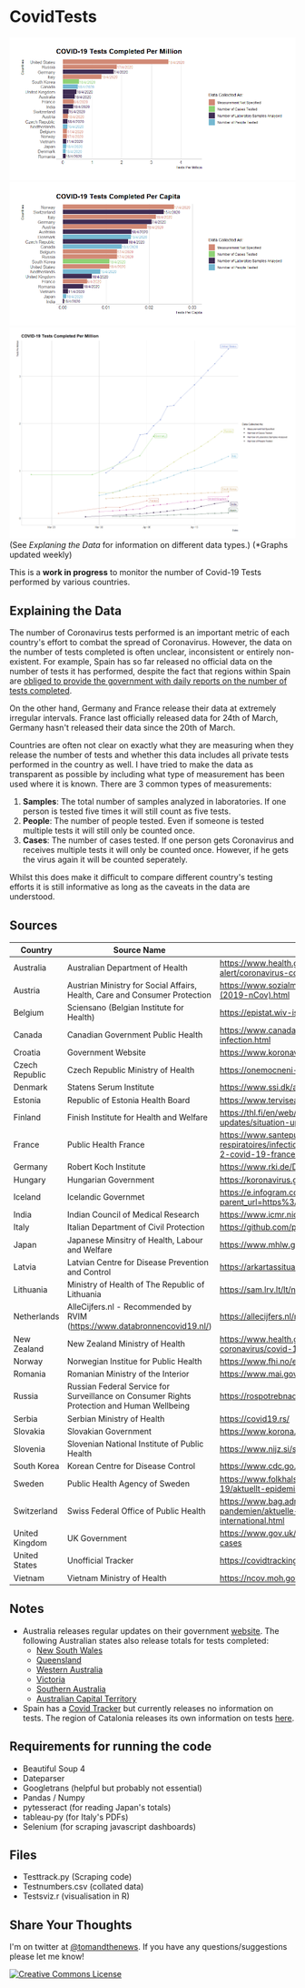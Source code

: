 # CovidTests
![Tests Per Million](https://github.com/tomsaunders98/CovidTests/raw/master/img/PerMillionBar.png "Tests Per Million")
![Tests Per Million](https://github.com/tomsaunders98/CovidTests/raw/master/img/PerCapitaBar.png "Tests Per Capita")
![Tests Per Million](https://github.com/tomsaunders98/CovidTests/raw/master/img/PerMillionLine.png "Tests Per Million")
(See *Explaning the Data* for information on different data types.)
(*Graphs updated weekly)

This is a **work in progress** to monitor the number of Covid-19 Tests performed by various countries.


## Explaining the Data
The number of Coronavirus tests performed is an important metric of each country's effort to combat the spread of Coronavirus. However, the data on the number of tests completed is often unclear, inconsistent or entirely non-existent. 
For example, Spain has so far released no official data on the number of tests it has performed, despite the fact that regions within Spain are [obliged to provide the government with daily reports on the number of tests completed](https://maldita.es/malditodato/2020/03/23/350000-tests-pruebas-diagnostico-coronavirus-gobierno-hecho-realmente-cambios-criterio/).

On the other hand, Germany and France release their data at extremely irregular intervals. France last officially released data for 24th of March, Germany hasn't released their data since the 20th of March.

Countries are often not clear on exactly what they are measuring when they release the number of tests and  whether this data includes all private tests performed in the country as well.
I have tried to make the data as transparent as possible by including what type of measurement has been used where it is known. There are 3 common types of measurements:

1. **Samples**: The total number of samples analyzed in laboratories. If one person is tested five times it will still count as five tests.
2. **People**: The number of people tested. Even if someone is tested multiple tests it will still only be counted once.
3. **Cases**: The number of cases tested. If one person gets Coronavirus and receives multiple tests it will only be counted once. However, if he gets the virus again it will be counted seperately. 

Whilst this does make it difficult to compare different country's testing efforts it is still informative as long as the caveats in the data are understood. 


## Sources
| Country        | Source Name                                                                                | Source                                                                                                                                                                                                 | ReleaseType        |
|----------------|--------------------------------------------------------------------------------------------|--------------------------------------------------------------------------------------------------------------------------------------------------------------------------------------------------------|--------------------|
| Australia      | Australian Department of Health                                                            | https://www.health.gov.au/news/health-alerts/novel-coronavirus-2019-ncov-health-alert/coronavirus-covid-19-current-situation-and-case-numbers                                                          | Daily              |
| Austria        | Austrian Ministry for Social Affairs, Health, Care and Consumer Protection                 | https://www.sozialministerium.at/Informationen-zum-Coronavirus/Neuartiges-Coronavirus-(2019-nCov).html                                                                                                 | Daily              |
| Belgium        | Sciensano (Belgian Institute for Health)                                                   | https://epistat.wiv-isp.be/covid/                                                                                                                                                                      | Daily              |
| Canada         | Canadian Government Public Health                                                          | https://www.canada.ca/en/public-health/services/diseases/2019-novel-coronavirus-infection.html                                                                                                         | Daily              |
| Croatia        | Government Website                                                                         | https://www.koronavirus.hr/najnovije/35                                                                                                                                                                | Daily              |
| Czech Republic | Czech Republic Ministry of Health                                                          | https://onemocneni-aktualne.mzcr.cz/covid-19                                                                                                                                                           | Daily              |
| Denmark        | Statens Serum Institute                                                                    | https://www.ssi.dk/aktuelt/sygdomsudbrud/coronavirus                                                                                                                                                   | Daily              |
| Estonia        | Republic of Estonia Health Board                                                           | https://www.terviseamet.ee/en/covid19                                                                                                                                                                  | Daily              |
| Finland        | Finish Institute for Health and Welfare                                                    | https://thl.fi/en/web/infectious-diseases/what-s-new/coronavirus-covid-19-latest-updates/situation-update-on-coronavirus                                                                               | Daily              |
| France         | Public Health France                                                                       | https://www.santepubliquefrance.fr/maladies-et-traumatismes/maladies-et-infections-respiratoires/infection-a-coronavirus/articles/infection-au-nouveau-coronavirus-sars-cov-2-covid-19-france-et-monde | Tempremental       |
| Germany        | Robert Koch Institute                                                                      | https://www.rki.de/DE/Content/InfAZ/N/Neuartiges_Coronavirus/Situationsberichte/Gesamt.html                                                                                                            | Tempremental       |
| Hungary        | Hungarian Government                                                                       | https://koronavirus.gov.hu/                                                                                                                                                                            | Daily              |
| Iceland        | Icelandic Governmet                                                                        | https://e.infogram.com/e3205e42-19b3-4e3a-a452-84192884450d?parent_url=https%3A%2F%2Fwww.covid.is%2Fdata&src=embed#                                                                                    | Daily              |
| India          | Indian Council of Medical Research                                                         | https://www.icmr.nic.in/content/covid-19                                                                                                                                                               | Daily              |
| Italy          | Italian Department of Civil Protection                                                     | https://github.com/pcm-dpc/COVID-19/tree/master/schede-riepilogative/regioni                                                                                                                           | Daily              |
| Japan          | Japanese Minsitry of Health, Labour and Welfare                                            | https://www.mhlw.go.jp/stf/houdou/index.html                                                                                                                                                           | Daily              |
| Latvia         | Latvian Centre for Disease Prevention and Control                                          | https://arkartassituacija.gov.lv/                                                                                                                                                                      | Daily              |
| Lithuania      | Ministry of Health of The Republic of Lithuania                                            | https://sam.lrv.lt/lt/naujienos/koronavirusas                                                                                                                                                          | Daily              |
| Netherlands    | AlleCijfers.nl - Recommended by RVIM (https://www.databronnencovid19.nl/)                  | https://allecijfers.nl/nieuws/statistieken-over-het-corona-virus-en-covid19/                                                                                                          | Daily              |
| New Zealand    | New Zealand Ministry of Health                                                             | https://www.health.govt.nz/our-work/diseases-and-conditions/covid-19-novel-coronavirus/covid-19-current-situation/covid-19-current-cases                                                               | Daily              |
| Norway         | Norwegian Institue for Public Health                                                       | https://www.fhi.no/en/id/infectious-diseases/coronavirus/                                                                                                                                              | Daily              |
| Romania        | Romanian Ministry of the Interior                                                          | https://www.mai.gov.ro/category/comunicate-de-presa/                                                                                                                                                   | Daily              |
| Russia         | Russian Federal Service for Surveillance on Consumer Rights Protection and Human Wellbeing | https://rospotrebnadzor.ru/about/info/news/                                                                                                                                                            | Daily              |
| Serbia         | Serbian Ministry of Health                                                                 | https://covid19.rs/                                                                                                                                                | Daily              |
| Slovakia       | Slovakian Government                                                                       | https://www.korona.gov.sk/                                                                                                                                    | Daily              |
| Slovenia       | Slovenian National Institute of Public Health                                              | https://www.nijz.si/sl/dnevno-spremljanje-okuzb-s-sars-cov-2-covid-19/                                                                                                                                 | Daily              |
| South Korea    | Korean Centre for Disease Control                                                          | https://www.cdc.go.kr/board/board.es?mid=&bid=0030                                                                                                                                                     | Daily              |
| Sweden         | Public Health Agency of Sweden                                                             | https://www.folkhalsomyndigheten.se/smittskydd-beredskap/utbrott/aktuella-utbrott/covid-19/aktuellt-epidemiologiskt-lage/                                                                              | Weekly             |
| Switzerland    | Swiss Federal Office of Public Health                                                      | https://www.bag.admin.ch/bag/de/home/krankheiten/ausbrueche-epidemien-pandemien/aktuelle-ausbrueche-epidemien/novel-cov/situation-schweiz-und-international.html                                       | Weekly             |
| United Kingdom | UK Government                                                                              | https://www.gov.uk/guidance/coronavirus-covid-19-information-for-the-public#number-of-cases                                                                                                            | Daily              |
| United States  | Unofficial Tracker                                                                         | https://covidtracking.com/data/                                                                                                                                                                        | Daily (Unofficial) |
| Vietnam        | Vietnam Ministry of Health                                                                 | https://ncov.moh.gov.vn/                                                                                                                                                                               | Daily              |

## Notes
* Australia releases regular updates on their government [website](https://www.health.gov.au/news/health-alerts/novel-coronavirus-2019-ncov-health-alert/coronavirus-covid-19-current-situation-and-case-numbers). The following Australian states also release totals for tests completed:
	* [New South Wales](https://www.health.nsw.gov.au/news/Pages/20200329_01.aspx)
	* [Queensland](https://www.qld.gov.au/health/conditions/health-alerts/coronavirus-covid-19/current-status/current-status-and-contact-tracing-alerts)
	* [Western Australia](https://ww2.health.wa.gov.au/Articles/A_E/Coronavirus/COVID19-statistics)
	* [Victoria](https://www.dhhs.vic.gov.au/media-hub-coronavirus-disease-covid-19)
	* [Southern Australia](https://www.sahealth.sa.gov.au/wps/wcm/connect/Public+Content/SA+Health+Internet/About+us/News+and+media/all+media+releases/)
	* [Australian Capital Territory](https://www.covid19.act.gov.au/)
* Spain has a [Covid Tracker](https://covid19.isciii.es/) but currently releases no information on tests. The region of Catalonia releases its own information on tests [here](http://www.euskadi.eus/boletin-de-datos-sobre-la-evolucion-del-coronavirus/web01-a2korona/es/).

## Requirements for running the code
* Beautiful Soup 4
* Dateparser
* Googletrans (helpful but probably not essential)
* Pandas / Numpy
* pytesseract (for reading Japan's totals)
* tableau-py (for Italy's PDFs)
* Selenium (for scraping javascript dashboards)

## Files
* Testtrack.py (Scraping code)
* Testnumbers.csv (collated data)
* Testsviz.r (visualisation in R)

## Share Your Thoughts
I'm on twitter at [@tomandthenews](https://twitter.com/tomandthenews). If you have any questions/suggestions please let me know! 


<a rel="license" href="http://creativecommons.org/licenses/by/4.0/"><img alt="Creative Commons License" style="border-width:0" src="https://i.creativecommons.org/l/by/4.0/88x31.png" /></a><br />
